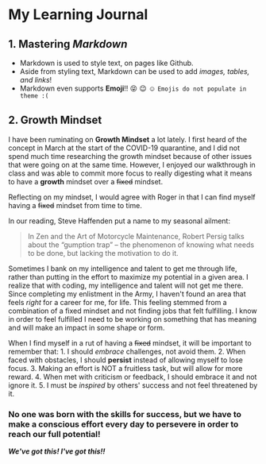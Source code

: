 # __My Learning Journal__

## 1. Mastering *Markdown* 
  - Markdown is used to style text, on pages like Github.
  - Aside from styling text, Markdown can be used to add *images, tables, and links*!
  - Markdown even supports __Emoji__!! :stuck_out_tongue_closed_eyes: :wink: :relaxed: 
 `Emojis do not populate in theme :(`

## 2. Growth Mindset

I have been ruminating on __Growth Mindset__ a lot lately. I first heard of the concept in March at the start of the COVID-19 quarantine, and I did not spend much time researching the growth mindset because of other issues that were going on at the same time. However, I enjoyed our walkthrough in class and was able to commit more focus to really digesting what it means to have a __growth__ mindset over a ~~fixed~~ mindset.

Reflecting on my mindset, I would agree with Roger in that I can find myself having a ~~fixed~~ mindset from time to time. 

In our reading, Steve Haffenden put a name to my seasonal ailment:
  >In Zen and the Art of Motorcycle Maintenance, Robert Persig talks about the “gumption trap” – the phenomenon of knowing what needs to be done, but lacking the motivation to do it. 

Sometimes I bank on my intelligence and talent to get me through life, rather than putting in the effort to maximize my potential in a given area. I realize that with coding, my intelligence and talent will not get me there. Since completing my enlistment in the Army, I haven't found an area that feels _right_ for a career for me, for life. This feeling stemmed from a combination of a fixed mindset and not finding jobs that felt fulfilling. I know in order to feel fulfilled I need to be working on something that has meaning and will make an impact in some shape or form. 

When I find myself in a rut of having a ~~fixed~~ mindset, it will be important to remember that:
    1. I should *embrace* challenges, not avoid them.
    2. When faced with obstacles, I should __persist__ instead of allowing myself to lose focus.
    3. Making an effort is NOT a fruitless task, but will allow for more reward.
    4. When met with criticism or feedback, I should embrace it and not ignore it.
    5. I must be _inspired_ by others' success and not feel threatened by it. 

### No one was born with the skills for success, but we have to make a conscious effort every day to persevere in order to reach our full potential! 

__*We've got this! I've got this!!*__ 
